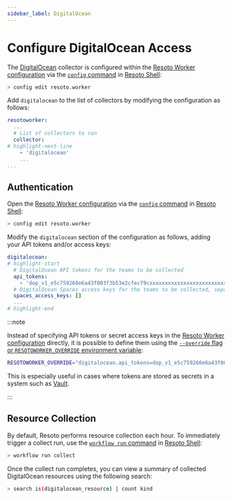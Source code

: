 ```yaml
---
sidebar_label: DigitalOcean
---
```


# Configure DigitalOcean Access

The [DigitalOcean](../../reference/data-models/digitalocean.md) collector is configured within the [Resoto Worker configuration](../../reference/configuration/index.md) via the [`config` command](/docs/reference/cli/configs) in [Resoto Shell](/docs/concepts/components/shell):

```bash
> config edit resoto.worker
```

Add `digitalocean` to the list of collectors by modifying the configuration as follows:

```yaml
resotoworker:
  ...
  # List of collectors to run
  collector:
# highlight-next-line
    - 'digitalocean'
    ...
...
```

## Authentication

Open the [Resoto Worker configuration](../../reference/configuration/index.md) via the [`config` command](../../reference/cli/configs) in [Resoto Shell](../../concepts/components/shell):

```bash
> config edit resoto.worker
```

Modify the `digitalocean` section of the configuration as follows, adding your API tokens and/or access keys:

```yaml
digitalocean:
# highlight-start
  # DigitalOcean API tokens for the teams to be collected
  api_tokens:
    - 'dop_v1_e5c759260e6a43f003f3b53e2cfec79cxxxxxxxxxxxxxxxxxxxxxxxxxxxxxxxx'
  # DigitalOcean Spaces access keys for the teams to be collected, separated by colons
  spaces_access_keys: []
  ...
# highlight-end
```

:::note

Instead of specifying API tokens or secret access keys in the [Resoto Worker configuration](../../reference/configuration/index.md) directly, it is possible to define them using the [`--override` flag or `RESOTOWORKER_OVERRIDE` environment variable](../../index.md#overriding-individual-properties):

```bash title="Example"
RESOTOWORKER_OVERRIDE="digitalocean.api_tokens=dop_v1_e5c759260e6a43f003f3b53e2cfec79cxxxxxxxxxxxxxxxxxxxxxxxx"
```

This is especially useful in cases where tokens are stored as secrets in a system such as [Vault](https://vaultproject.io).

:::

## Resource Collection

By default, Resoto performs resource collection each hour. To immediately trigger a collect run, use the [`workflow run` command](../../reference/cli/workflows/run.md) in [Resoto Shell](../../concepts/components/shell):

```bash
> workflow run collect
```

Once the collect run completes, you can view a summary of collected DigitalOcean resources using the following search:

```bash
> search is(digitalocean_resource) | count kind
```
